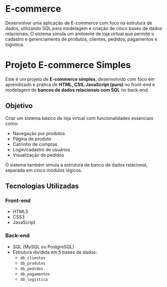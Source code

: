# E-commerce
Desenvolver uma aplicação de E-commerce com foco na estrutura de dados, utilizando SQL para modelagem e criação de cinco bases de dados relacionais. O sistema simula um ambiente de loja virtual que permite o cadastro e gerenciamento de produtos, clientes, pedidos, pagamentos e logística.

# Projeto E-commerce Simples

Este é um projeto de **E-commerce simples**, desenvolvido com foco em aprendizado e prática de **HTML, CSS, JavaScript (puro)** no front-end e modelagem de **bancos de dados relacionais com SQL** no back-end.

## Objetivo

Criar um sistema básico de loja virtual com funcionalidades essenciais como:

- Navegação por produtos
- Página de produto
- Carrinho de compras
- Login/cadastro de usuários
- Visualização de pedidos

O sistema também simula a estrutura de banco de dados relacional, separada em cinco módulos lógicos.

## Tecnologias Utilizadas

### Front-end
- HTML5
- CSS3
- JavaScript

### Back-end
- SQL (MySQL ou PostgreSQL)
- Estrutura dividida em 5 bases de dados:
  - `db_clientes`
  - `db_produtos`
  - `db_pedidos`
  - `db_pagamentos`
  - `db_logistica`
